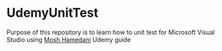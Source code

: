 # UdemyUnitTest

Purpose of this repository is to learn how to unit test for Microsoft Visual Studio using [Mosh Hamedani](https://github.com/mosh-hamedani) Udemy guide
